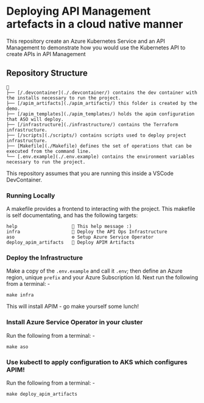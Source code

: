 # Deploying API Management artefacts in a cloud native manner

This repository create an Azure Kubernetes Service and an API Management to demonstrate how you would use the Kubernetes API to create APIs in API Management

## Repository Structure

```text
📂
├── [/.devcontainer](./.devcontainer/) contains the dev container with the installs necessary to run the project.
├── [/apim_artifacts](./apim_artifacts/) this folder is created by the demo.
├── [/apim_templates](./apim_templates/) holds the apim configuration that ASO will deploy.
├── [/infrastructure](./infrastructure/) contains the Terraform infrastructure.
├── [/scripts](./scripts/) contains scripts used to deploy project infrastructure.
├── [Makefile](./Makefile) defines the set of operations that can be executed from the command line.
└── [.env.example](./.env.example) contains the environment variables necessary to run the project.
```

This repository assumes that you are running this inside a VSCode DevContainer.

### Running Locally

A makefile provides a frontend to interacting with the project. This makefile is self documentating, and has the following targets:

```text
help                    💬 This help message :)
infra                   🚀 Deploy the API Ops Infrastructure
aso                     ⚙️ Setup Azure Service Operator
deploy_apim_artifacts   🚀 Deploy APIM Artifacts
```

### Deploy the Infrastructure

Make a copy of the `.env.example` and call it `.env`; then define an Azure region, unique `prefix` and your Azure Subscription Id. Next run the following from a terminal: -

`make infra`

This will install APIM - go make yourself some lunch!

### Install Azure Service Operator in your cluster

Run the following from a terminal: -

`make aso`

### Use kubectl to apply configuration to AKS which configures APIM!

Run the following from a terminal: -

`make deploy_apim_artifacts`